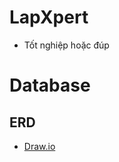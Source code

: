 # LapXpert
- Tốt nghiệp hoặc đúp
# Database
## ERD
- [Draw.io](https://drive.google.com/file/d/1sZ6hDHrX0rYvk3Z9J72mfrLQJxkR1QLv/view)
